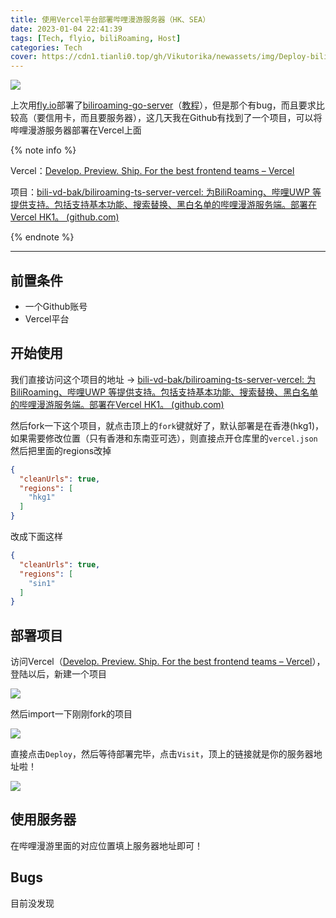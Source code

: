 ```yaml
---
title: 使用Vercel平台部署哔哩漫游服务器（HK、SEA）
date: 2023-01-04 22:41:39
tags: [Tech, flyio, biliRoaming, Host]
categories: Tech
cover: https://cdn1.tianli0.top/gh/Vikutorika/newassets/img/Deploy-biliroaming-typescript-server-with-vercel/msedge-20230104-224247.png
---
```


![](https://cdn1.tianli0.top/gh/Vikutorika/newassets/img/Deploy-biliroaming-typescript-server-with-vercel/msedge-20230104-224247.png)

上次用[fly.io](https://fly.io)部署了[biliroaming-go-server](https://github.com/JasonKhew96/biliroaming-go-server)（[教程](/posts/Deploy-biliroaming-go-server-with-flyio/)），但是那个有bug，而且要求比较高（要信用卡，而且要服务器），这几天我在Github有找到了一个项目，可以将哔哩漫游服务器部署在Vercel上面

{% note info %}

Vercel：[Develop. Preview. Ship. For the best frontend teams – Vercel](https://vercel.com/)

项目：[bili-vd-bak/biliroaming-ts-server-vercel: 为BiliRoaming、哔哩UWP 等提供支持。包括支持基本功能、搜索替换、黑白名单的哔哩漫游服务端。部署在Vercel HK1。 (github.com)](https://github.com/bili-vd-bak/biliroaming-ts-server-vercel)

{% endnote %}

---

## 前置条件

- 一个Github账号
- Vercel平台

## 开始使用

我们直接访问这个项目的地址 -> [bili-vd-bak/biliroaming-ts-server-vercel: 为BiliRoaming、哔哩UWP 等提供支持。包括支持基本功能、搜索替换、黑白名单的哔哩漫游服务端。部署在Vercel HK1。 (github.com)](https://github.com/bili-vd-bak/biliroaming-ts-server-vercel)

然后fork一下这个项目，就点击顶上的`fork`键就好了，默认部署是在香港(hkg1)，如果需要修改位置（只有香港和东南亚可选），则直接点开仓库里的`vercel.json`然后把里面的regions改掉

```json
{
  "cleanUrls": true,
  "regions": [
    "hkg1"
  ]
}
```

改成下面这样

```json
{
  "cleanUrls": true,
  "regions": [
    "sin1"
  ]
}
```

## 部署项目

访问Vercel（[Develop. Preview. Ship. For the best frontend teams – Vercel](https://vercel.com/)），登陆以后，新建一个项目

![](https://cdn1.tianli0.top/gh/Vikutorika/newassets/img/Deploy-biliroaming-typescript-server-with-vercel/msedge-20230104-225223.png)

然后import一下刚刚fork的项目

![](https://cdn1.tianli0.top/gh/Vikutorika/newassets/img/Deploy-biliroaming-typescript-server-with-vercel/msedge-20230104-225208.png)

直接点击`Deploy`，然后等待部署完毕，点击`Visit`，顶上的链接就是你的服务器地址啦！

![](https://cdn1.tianli0.top/gh/Vikutorika/newassets/img/Deploy-biliroaming-typescript-server-with-vercel/msedge-20230104-225818.png)

## 使用服务器

在哔哩漫游里面的对应位置填上服务器地址即可！

## Bugs

目前没发现
